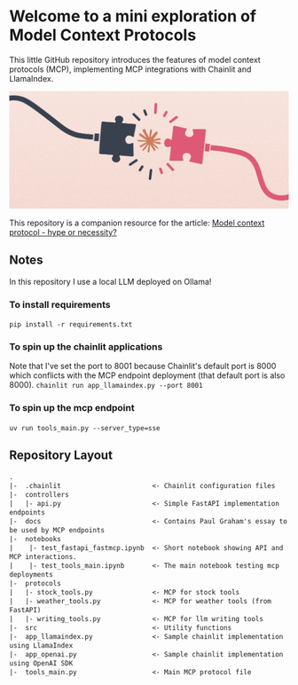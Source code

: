# Welcome to a mini exploration of Model Context Protocols
This little GitHub repository introduces the features of model context protocols (MCP), implementing MCP integrations with Chainlit and LlamaIndex.

<p align="center">
    <img src="./images/mcp_banner.png">
</p>

This repository is a companion resource for the article: [Model context protocol - hype or necessity?](https://medium.com/mitb-for-all/model-context-protocol-hype-or-necessity-998874d95bc6)

## Notes
In this repository I use a local LLM deployed on Ollama!

### To install requirements
```pip install -r requirements.txt```

### To spin up the chainlit applications
Note that I've set the port to 8001 because Chainlit's default port is 8000 which conflicts with the MCP endpoint deployment (that default port is also 8000).
```chainlit run app_llamaindex.py --port 8001```

### To spin up the mcp endpoint
```uv run tools_main.py --server_type=sse```

## Repository Layout
```
.
|-  .chainlit                       <- Chainlit configuration files
|-  controllers 
|   |- api.py                       <- Simple FastAPI implementation endpoints
|-  docs                            <- Contains Paul Graham's essay to be used by MCP endpoints
|-  notebooks
|    |- test_fastapi_fastmcp.ipynb  <- Short notebook showing API and MCP interactions.
|    |- test_tools_main.ipynb       <- The main notebook testing mcp deployments
|-  protocols
|   |- stock_tools.py               <- MCP for stock tools
|   |- weather_tools.py             <- MCP for weather tools (from FastAPI)
|   |- writing_tools.py             <- MCP for llm writing tools
|-  src                             <- Utility functions 
|-  app_llamaindex.py               <- Sample chainlit implementation using LlamaIndex
|-  app_openai.py                   <- Sample chainlit implementation using OpenAI SDK
|-  tools_main.py                   <- Main MCP protocol file
```